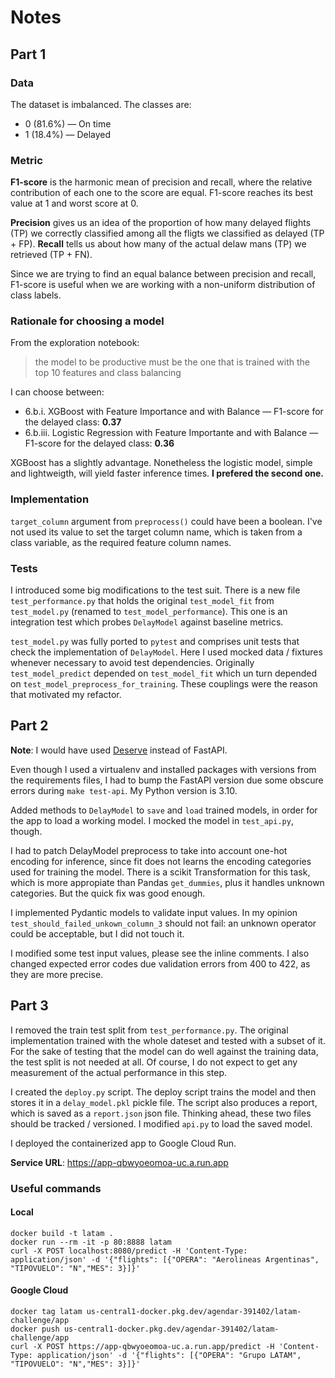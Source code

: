 # Notes

## Part 1

### Data

The dataset is imbalanced. The classes are:
* 0 (81.6%) — On time
* 1 (18.4%) — Delayed

### Metric

**F1-score** is the harmonic mean of precision and recall, where the relative contribution of each one to the score are equal.
F1-score reaches its best value at 1 and worst score at 0.

**Precision** gives us an idea of the proportion of how many delayed flights (TP) we correctly classified among all the fligts we classified as delayed (TP + FP).
**Recall** tells us about how many of the actual delaw   m a n s (TP) we retrieved (TP + FN).

Since we are trying to find an equal balance between precision and recall, F1-score is useful when we are working with a non-uniform distribution of class labels.

### Rationale for choosing a model

From the exploration notebook:
> the model to be productive must be the one that is trained with the top 10 features and class balancing

I can choose between:
* 6.b.i. XGBoost with Feature Importance and with Balance — F1-score for the delayed class: **0.37**
* 6.b.iii. Logistic Regression with Feature Importante and with Balance — F1-score for the delayed class: **0.36**

XGBoost has a slightly advantage. Nonetheless the logistic model, simple and lightweigth, will yield faster inference times. **I prefered the second one.**

### Implementation

`target_column` argument from `preprocess()` could have been a boolean. I've not used its value to set the target column name, which is taken from a class variable, as the required feature column names.

### Tests

I introduced some big modifications to the test suit. There is a new file `test_performance.py` that holds the original `test_model_fit` from `test_model.py` (renamed to `test_model_performance`). This one is an
integration test which probes `DelayModel` against baseline metrics.

`test_model.py` was fully ported to `pytest` and comprises unit tests that check the implementation of `DelayModel`. Here I used mocked data / fixtures whenever necessary to avoid test dependencies. Originally `test_model_predict` depended on `test_model_fit` which un turn depended on `test_model_preprocess_for_training`. These couplings were the reason that motivated my refactor.

## Part 2

**Note**: I would have used [Deserve](https://github.com/matiasbattocchia/deserve) instead of FastAPI.

Even though I used a virtualenv and installed packages with versions from the requirements files, I had to bump the FastAPI version due some obscure errors during `make test-api`. My Python version is 3.10.

Added methods to `DelayModel` to `save` and `load` trained models, in order for the app to load a working model. I mocked the model in `test_api.py`, though.

I had to patch DelayModel preprocess to take into account one-hot encoding for inference, since fit does not learns the encoding
categories used for training the model. There is a scikit Transformation for this task, which is more appropiate than Pandas `get_dummies`, plus it handles unknown categories. But the quick fix was good enough.

I implemented Pydantic models to validate input values. In my opinion `test_should_failed_unkown_column_3` should not fail:
an unknown operator could be acceptable, but I did not touch it.

I modified some test input values, please see the inline comments. I also changed expected error codes due validation errors from 400 to 422, as they are more precise.

## Part 3

I removed the train test split from `test_performance.py`. The original implementation trained with the whole dateset and tested with a subset of it. For the sake of testing that the model can do well against the training data, the test split is not needed at all. Of course, I do not expect to get any measurement of the actual performance in this step.

I created the `deploy.py` script. The deploy script trains the model and then stores it in a `delay_model.pkl` pickle file. The script also produces a report, which is saved as a `report.json` json file. Thinking ahead, these two files should be tracked / versioned. I modified `api.py` to load the saved model.

I deployed the containerized app to Google Cloud Run.

**Service URL**: https://app-qbwyoeomoa-uc.a.run.app

### Useful commands

#### Local

```
docker build -t latam .
docker run --rm -it -p 80:8888 latam
curl -X POST localhost:8080/predict -H 'Content-Type: application/json' -d '{"flights": [{"OPERA": "Aerolineas Argentinas", "TIPOVUELO": "N","MES": 3}]}'
```

#### Google Cloud

```
docker tag latam us-central1-docker.pkg.dev/agendar-391402/latam-challenge/app
docker push us-central1-docker.pkg.dev/agendar-391402/latam-challenge/app
curl -X POST https://app-qbwyoeomoa-uc.a.run.app/predict -H 'Content-Type: application/json' -d '{"flights": [{"OPERA": "Grupo LATAM", "TIPOVUELO": "N","MES": 3}]}'
```